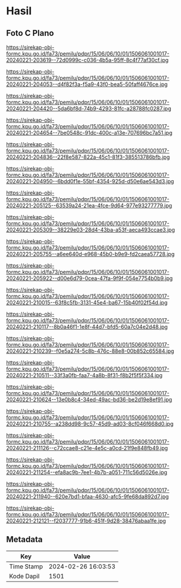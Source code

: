 # Hasil

## Foto C Plano

https://sirekap-obj-formc.kpu.go.id/fa73/pemilu/pdpr/15/06/06/10/01/1506061001017-20240221-203619--72d0999c-c036-4b5a-95ff-8c4f77af30cf.jpg

https://sirekap-obj-formc.kpu.go.id/fa73/pemilu/pdpr/15/06/06/10/01/1506061001017-20240221-204053--d4f82f3a-f5a9-43f0-bea5-50faff4676ce.jpg

https://sirekap-obj-formc.kpu.go.id/fa73/pemilu/pdpr/15/06/06/10/01/1506061001017-20240221-204420--5da6bf8d-74b9-4293-81fc-a28788fc0287.jpg

https://sirekap-obj-formc.kpu.go.id/fa73/pemilu/pdpr/15/06/06/10/01/1506061001017-20240221-204654--7be0548c-91dc-400c-a13e-707696bc7a51.jpg

https://sirekap-obj-formc.kpu.go.id/fa73/pemilu/pdpr/15/06/06/10/01/1506061001017-20240221-204836--22f8e587-822a-45c1-81f3-385513786bfb.jpg

https://sirekap-obj-formc.kpu.go.id/fa73/pemilu/pdpr/15/06/06/10/01/1506061001017-20240221-204950--6bdd0f1e-55bf-4354-925d-d50e6ae543d3.jpg

https://sirekap-obj-formc.kpu.go.id/fa73/pemilu/pdpr/15/06/06/10/01/1506061001017-20240221-205125--63539a24-21ea-4fce-9d64-977e93277779.jpg

https://sirekap-obj-formc.kpu.go.id/fa73/pemilu/pdpr/15/06/06/10/01/1506061001017-20240221-205309--38229e03-28d4-43ba-a53f-aeca493ccae3.jpg

https://sirekap-obj-formc.kpu.go.id/fa73/pemilu/pdpr/15/06/06/10/01/1506061001017-20240221-205755--a6ee640d-e968-45b0-b9e9-fd2caea57728.jpg

https://sirekap-obj-formc.kpu.go.id/fa73/pemilu/pdpr/15/06/06/10/01/1506061001017-20240221-205922--d00e6d79-0cea-47fa-9f9f-054e7754b0b9.jpg

https://sirekap-obj-formc.kpu.go.id/fa73/pemilu/pdpr/15/06/06/10/01/1506061001017-20240221-210015--63f8c5fb-3131-45e4-ba67-15b40f02f54d.jpg

https://sirekap-obj-formc.kpu.go.id/fa73/pemilu/pdpr/15/06/06/10/01/1506061001017-20240221-210117--8b0a46f1-1e8f-44d7-bfd5-60a7c04e2d48.jpg

https://sirekap-obj-formc.kpu.go.id/fa73/pemilu/pdpr/15/06/06/10/01/1506061001017-20240221-210239--f0e5a274-5c8b-476c-88e8-00b852c65584.jpg

https://sirekap-obj-formc.kpu.go.id/fa73/pemilu/pdpr/15/06/06/10/01/1506061001017-20240221-210511--33f3a0fb-faa7-4a8b-8f31-f8b2f5f5f334.jpg

https://sirekap-obj-formc.kpu.go.id/fa73/pemilu/pdpr/15/06/06/10/01/1506061001017-20240221-210624--13e0b8c4-34ed-49ac-bd36-be2d19e8ef91.jpg

https://sirekap-obj-formc.kpu.go.id/fa73/pemilu/pdpr/15/06/06/10/01/1506061001017-20240221-210755--a238dd98-9c57-45d9-ad03-8cf046f668d0.jpg

https://sirekap-obj-formc.kpu.go.id/fa73/pemilu/pdpr/15/06/06/10/01/1506061001017-20240221-211126--c72ccae8-c21e-4e5c-a0cd-21f9e848fb49.jpg

https://sirekap-obj-formc.kpu.go.id/fa73/pemilu/pdpr/15/06/06/10/01/1506061001017-20240221-211254--efa8ac9b-7ee1-4b7b-a051-711c56d5026e.jpg

https://sirekap-obj-formc.kpu.go.id/fa73/pemilu/pdpr/15/06/06/10/01/1506061001017-20240221-211940--620e7bd1-bfaa-4630-afc5-9fe68da892d7.jpg

https://sirekap-obj-formc.kpu.go.id/fa73/pemilu/pdpr/15/06/06/10/01/1506061001017-20240221-212121--f2037777-91b6-451f-9d28-38476abaa1fe.jpg


## Metadata

| Key        | Value               |
| ---------- | ------------------- |
| Time Stamp | 2024-02-26 16:03:53 |
| Kode Dapil | 1501                |



